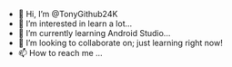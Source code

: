 - 👋 Hi, I’m @TonyGithub24K
- 👀 I’m interested in learn a lot...
- 🌱 I’m currently learning Android Studio...
- 💞️ I’m looking to collaborate on; just learning right now!
- 📫 How to reach me ...

<!---
TonyGithub24K/TonyGithub24K is a ✨ special ✨ repository because its `README.md` (this file) appears on your GitHub profile.
You can click the Preview link to take a look at your changes.
--->
